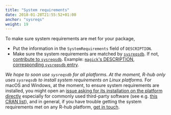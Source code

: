 ```yaml
---
title: "System requirements"
date: 2018-01-28T21:55:52+01:00
anchor: "sysreqs"
weight: 19
---
```


To make sure system requirements are met for your package,

* Put the information in the `SystemRequirements` field of `DESCRIPTION`.
* Make sure the system requirements are matched by [`sysreqsdb`](https://github.com/r-hub/sysreqsdb/#sysreqs). If not, [contribute to `sysreqsdb`](https://github.com/r-hub/sysreqsdb/#contributing). Example: [`magick`'s DESCRIPTION](https://github.com/ropensci/magick/blob/a50201fd713eed1fdbc303821e45f9fdf5f7f63e/DESCRIPTION#L19), [corresponding `sysreqsdb` entry](https://raw.githubusercontent.com/r-hub/sysreqsdb/master/sysreqs/magick%2B%2B.json).

*We hope to soon use `sysreqsdb` for all platforms. At the moment, R-hub only uses `sysreqsdb` to install system requirements _on Linux platforms_.* For macOS and Windows, at the moment, to ensure system requirements are installed, you might open an [issue asking for its installation on the platform directly](https://github.com/r-hub/rhub/issues/) especially for commonly used third-party software (see e.g. [this CRAN list](https://cran.r-project.org/bin/windows/contrib/ThirdPartySoftware.html)), and in general, if you have trouble getting the system requirements met on any R-hub platform, [get in touch](#about-r-hub-in-particular).